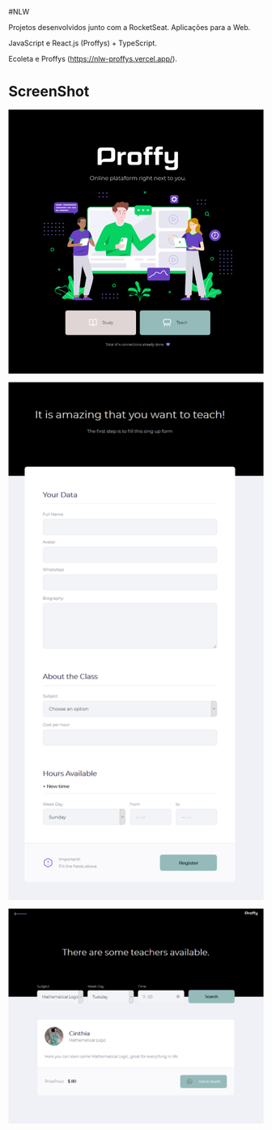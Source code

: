 #NLW

Projetos desenvolvidos junto com a RocketSeat.
Aplicações para a Web.

JavaScript e React.js (Proffys) + TypeScript.

Ecoleta e Proffys (https://nlw-proffys.vercel.app/).

# ScreenShot

![Landing Page](https://github.com/CINPIS/NLW/blob/master/landing.png "Optional title")

![Teacher Form](https://github.com/CINPIS/NLW/blob/master/proffy.png "Optional title")

![Student Section](https://github.com/CINPIS/NLW/blob/master/study.png "Optional title")
